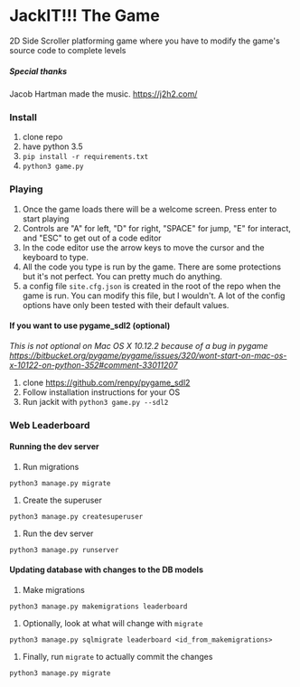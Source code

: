 # JackIT!!! The Game

2D Side Scroller platforming game where you have to modify the game's source code to complete levels

##### Special thanks

Jacob Hartman made the music. https://j2h2.com/

### Install

1. clone repo
2. have python 3.5
3. `pip install -r requirements.txt`
4. `python3 game.py`

### Playing

1. Once the game loads there will be a welcome screen. Press enter to start playing
1. Controls are "A" for left, "D" for right, "SPACE" for jump, "E" for interact, and "ESC" to get out of a code editor
1. In the code editor use the arrow keys to move the cursor and the keyboard to type.
1. All the code you type is run by the game. There are some protections but it's not perfect. You can pretty much do anything.
1. a config file `site.cfg.json` is created in the root of the repo when the game is run. You can modify this file, but I wouldn't. A lot of the config options have only been tested with their default values.

#### If you want to use pygame_sdl2 (optional)

_This is not optional on Mac OS X 10.12.2 because of a bug in pygame_
_https://bitbucket.org/pygame/pygame/issues/320/wont-start-on-mac-os-x-10122-on-python-352#comment-33011207_

1. clone https://github.com/renpy/pygame_sdl2
1. Follow installation instructions for your OS
1. Run jackit with `python3 game.py --sdl2`

### Web Leaderboard

#### Running the dev server

1. Run migrations

```
python3 manage.py migrate
```

1. Create the superuser

```
python3 manage.py createsuperuser
```

1. Run the dev server

```
python3 manage.py runserver
```

#### Updating database with changes to the DB models

1. Make migrations

```
python3 manage.py makemigrations leaderboard
```

1. Optionally, look at what will change with `migrate`

```
python3 manage.py sqlmigrate leaderboard <id_from_makemigrations>
```

1. Finally, run `migrate` to actually commit the changes

```
python3 manage.py migrate
```
